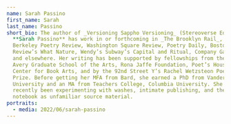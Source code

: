 ```yaml
---
name: Sarah Passino
first_name: Sarah
last_name: Passino
short_bio: The author of _Versioning Sappho Versioning_ (Stereoverse Editions),
  **Sarah Passino** has work in or forthcoming in _The Brooklyn Rail_, DIAGRAM,
  Berkeley Poetry Review, Washington Square Review, Poetry Daily, Boston
  Review’s What Nature, Wendy’s Subway’s Capital and Ritual, Company Gallery,
  and elsewhere. Her writing has been supported by fellowships from the Milton
  Avery Graduate School of the Arts, Rona Jaffe Foundation, Poet’s House, The
  Center for Book Arts, and by the 92nd Street Y’s Rachel Wetzsteon Poetry
  Prize. Before getting her MFA from Bard, she earned a PhD from Vanderbilt
  University and an MA from Teachers College, Columbia University. She has most
  recently been experimenting with washes, intimate publishing, and the old
  notebook as unfamiliar source material.
portraits:
  - media: 2022/06/sarah-passino
---
```

